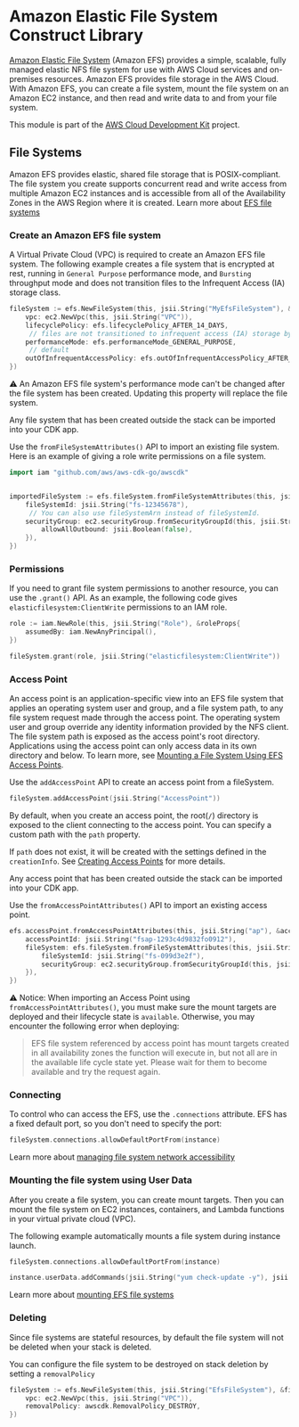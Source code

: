 # Amazon Elastic File System Construct Library

[Amazon Elastic File System](https://docs.aws.amazon.com/efs/latest/ug/whatisefs.html) (Amazon EFS) provides a simple, scalable,
fully managed elastic NFS file system for use with AWS Cloud services and on-premises resources.
Amazon EFS provides file storage in the AWS Cloud. With Amazon EFS, you can create a file system,
mount the file system on an Amazon EC2 instance, and then read and write data to and from your file system.

This module is part of the [AWS Cloud Development Kit](https://github.com/aws/aws-cdk) project.

## File Systems

Amazon EFS provides elastic, shared file storage that is POSIX-compliant. The file system you create
supports concurrent read and write access from multiple Amazon EC2 instances and is accessible from
all of the Availability Zones in the AWS Region where it is created. Learn more about [EFS file systems](https://docs.aws.amazon.com/efs/latest/ug/creating-using.html)

### Create an Amazon EFS file system

A Virtual Private Cloud (VPC) is required to create an Amazon EFS file system.
The following example creates a file system that is encrypted at rest, running in `General Purpose`
performance mode, and `Bursting` throughput mode and does not transition files to the Infrequent
Access (IA) storage class.

```go
fileSystem := efs.NewFileSystem(this, jsii.String("MyEfsFileSystem"), &fileSystemProps{
	vpc: ec2.NewVpc(this, jsii.String("VPC")),
	lifecyclePolicy: efs.lifecyclePolicy_AFTER_14_DAYS,
	 // files are not transitioned to infrequent access (IA) storage by default
	performanceMode: efs.performanceMode_GENERAL_PURPOSE,
	 // default
	outOfInfrequentAccessPolicy: efs.outOfInfrequentAccessPolicy_AFTER_1_ACCESS,
})
```

⚠️ An Amazon EFS file system's performance mode can't be changed after the file system has been created.
Updating this property will replace the file system.

Any file system that has been created outside the stack can be imported into your CDK app.

Use the `fromFileSystemAttributes()` API to import an existing file system.
Here is an example of giving a role write permissions on a file system.

```go
import iam "github.com/aws/aws-cdk-go/awscdk"


importedFileSystem := efs.fileSystem.fromFileSystemAttributes(this, jsii.String("existingFS"), &fileSystemAttributes{
	fileSystemId: jsii.String("fs-12345678"),
	 // You can also use fileSystemArn instead of fileSystemId.
	securityGroup: ec2.securityGroup.fromSecurityGroupId(this, jsii.String("SG"), jsii.String("sg-123456789"), &securityGroupImportOptions{
		allowAllOutbound: jsii.Boolean(false),
	}),
})
```

### Permissions

If you need to grant file system permissions to another resource, you can use the `.grant()` API.
As an example, the following code gives `elasticfilesystem:ClientWrite` permissions to an IAM role.

```go
role := iam.NewRole(this, jsii.String("Role"), &roleProps{
	assumedBy: iam.NewAnyPrincipal(),
})

fileSystem.grant(role, jsii.String("elasticfilesystem:ClientWrite"))
```

### Access Point

An access point is an application-specific view into an EFS file system that applies an operating
system user and group, and a file system path, to any file system request made through the access
point. The operating system user and group override any identity information provided by the NFS
client. The file system path is exposed as the access point's root directory. Applications using
the access point can only access data in its own directory and below. To learn more, see [Mounting a File System Using EFS Access Points](https://docs.aws.amazon.com/efs/latest/ug/efs-access-points.html).

Use the `addAccessPoint` API to create an access point from a fileSystem.

```go
fileSystem.addAccessPoint(jsii.String("AccessPoint"))
```

By default, when you create an access point, the root(`/`) directory is exposed to the client
connecting to the access point. You can specify a custom path with the `path` property.

If `path` does not exist, it will be created with the settings defined in the `creationInfo`.
See [Creating Access Points](https://docs.aws.amazon.com/efs/latest/ug/create-access-point.html) for more details.

Any access point that has been created outside the stack can be imported into your CDK app.

Use the `fromAccessPointAttributes()` API to import an existing access point.

```go
efs.accessPoint.fromAccessPointAttributes(this, jsii.String("ap"), &accessPointAttributes{
	accessPointId: jsii.String("fsap-1293c4d9832fo0912"),
	fileSystem: efs.fileSystem.fromFileSystemAttributes(this, jsii.String("efs"), &fileSystemAttributes{
		fileSystemId: jsii.String("fs-099d3e2f"),
		securityGroup: ec2.securityGroup.fromSecurityGroupId(this, jsii.String("sg"), jsii.String("sg-51530134")),
	}),
})
```

⚠️ Notice: When importing an Access Point using `fromAccessPointAttributes()`, you must make sure
the mount targets are deployed and their lifecycle state is `available`. Otherwise, you may encounter
the following error when deploying:

> EFS file system <ARN of efs> referenced by access point <ARN of access point of EFS> has
> mount targets created in all availability zones the function will execute in, but not all
> are in the available life cycle state yet. Please wait for them to become available and
> try the request again.

### Connecting

To control who can access the EFS, use the `.connections` attribute. EFS has
a fixed default port, so you don't need to specify the port:

```go
fileSystem.connections.allowDefaultPortFrom(instance)
```

Learn more about [managing file system network accessibility](https://docs.aws.amazon.com/efs/latest/ug/manage-fs-access.html)

### Mounting the file system using User Data

After you create a file system, you can create mount targets. Then you can mount the file system on
EC2 instances, containers, and Lambda functions in your virtual private cloud (VPC).

The following example automatically mounts a file system during instance launch.

```go
fileSystem.connections.allowDefaultPortFrom(instance)

instance.userData.addCommands(jsii.String("yum check-update -y"), jsii.String("yum upgrade -y"), jsii.String("yum install -y amazon-efs-utils"), jsii.String("yum install -y nfs-utils"), jsii.String("file_system_id_1=" + fileSystem.fileSystemId), jsii.String("efs_mount_point_1=/mnt/efs/fs1"), jsii.String("mkdir -p \"${efs_mount_point_1}\""), jsii.String("test -f \"/sbin/mount.efs\" && echo \"${file_system_id_1}:/ ${efs_mount_point_1} efs defaults,_netdev\" >> /etc/fstab || " + "echo \"${file_system_id_1}.efs." + awscdk.stack.of(this).region + ".amazonaws.com:/ ${efs_mount_point_1} nfs4 nfsvers=4.1,rsize=1048576,wsize=1048576,hard,timeo=600,retrans=2,noresvport,_netdev 0 0\" >> /etc/fstab"), jsii.String("mount -a -t efs,nfs4 defaults"))
```

Learn more about [mounting EFS file systems](https://docs.aws.amazon.com/efs/latest/ug/mounting-fs.html)

### Deleting

Since file systems are stateful resources, by default the file system will not be deleted when your
stack is deleted.

You can configure the file system to be destroyed on stack deletion by setting a `removalPolicy`

```go
fileSystem := efs.NewFileSystem(this, jsii.String("EfsFileSystem"), &fileSystemProps{
	vpc: ec2.NewVpc(this, jsii.String("VPC")),
	removalPolicy: awscdk.RemovalPolicy_DESTROY,
})
```
